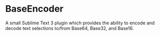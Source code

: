 BaseEncoder
===========

A small Sublime Text 3 plugin which provides the ability to encode and decode text selections to/from Base64, Base32, and Base16.
